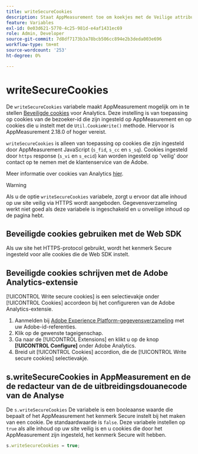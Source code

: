 ```yaml
---
title: writeSecureCookies
description: Staat AppMeasurement toe om koekjes met de Veilige attributen te plaatsen.
feature: Variables
exl-id: 0e03d621-5770-4c25-981d-e4af1431ec69
role: Admin, Developer
source-git-commit: 7d8df7173b3a78bcb506cc894e2b3deda003e696
workflow-type: tm+mt
source-wordcount: '253'
ht-degree: 0%

---
```


# writeSecureCookies

De `writeSecureCookies` variabele maakt AppMeasurement mogelijk om in te stellen [Beveiligde cookies](https://en.wikipedia.org/wiki/Secure_cookie) voor Analytics. Deze instelling is van toepassing op cookies van de bezoeker-id die zijn ingesteld op AppMeasurement en op cookies die u instelt met de `Util.CookieWrite()` methode. Hiervoor is AppMeasurement 2.18.0 of hoger vereist.

`writeSecureCookies` is alleen van toepassing op cookies die zijn ingesteld door AppMeasurement JavaScript (`s_fid`, `s_cc` en `s_sq`). Cookies ingesteld door `https` response (`s_vi` en `s_ecid`) kan worden ingesteld op &#39;veilig&#39; door contact op te nemen met de klantenservice van de Adobe.

Meer informatie over cookies van Analytics [hier](https://experienceleague.adobe.com/docs/core-services/interface/administration/ec-cookies/cookies-analytics.html?lang=nl-NL).

>[!WARNING]
>
>Als u de optie `writeSecureCookies` variabele, zorgt u ervoor dat alle inhoud op uw site veilig via HTTPS wordt aangeboden. Gegevensverzameling werkt niet goed als deze variabele is ingeschakeld en u onveilige inhoud op de pagina hebt.

## Beveiligde cookies gebruiken met de Web SDK

Als uw site het HTTPS-protocol gebruikt, wordt het kenmerk Secure ingesteld voor alle cookies die de Web SDK instelt.

## Beveiligde cookies schrijven met de Adobe Analytics-extensie

[!UICONTROL Write secure cookies] is een selectievakje onder [!UICONTROL Cookies] accordeon bij het configureren van de Adobe Analytics-extensie.

1. Aanmelden bij [Adobe Experience Platform-gegevensverzameling](https://experience.adobe.com/data-collection) met uw Adobe-id-referenties.
2. Klik op de gewenste tageigenschap.
3. Ga naar de [!UICONTROL Extensions] en klikt u op de knop **[!UICONTROL Configure]** onder Adobe Analytics.
4. Breid uit [!UICONTROL Cookies] accordion, die de [!UICONTROL Write secure cookies] selectievakje.

## s.writeSecureCookies in AppMeasurement en de de redacteur van de de uitbreidingsdouanecode van de Analyse

De `s.writeSecureCookies` De variabele is een booleaanse waarde die bepaalt of het AppMeasurement het kenmerk Secure instelt bij het maken van een cookie. De standaardwaarde is `false`. Deze variabele instellen op `true` als alle inhoud op uw site veilig is en u cookies die door het AppMeasurement zijn ingesteld, het kenmerk Secure wilt hebben.

```js
s.writeSecureCookies = true;
```
